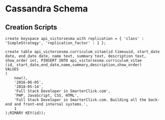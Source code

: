 # Cassandra Schema #

## Creation Scripts ##

`create keyspace api_victorsesma with replication = { 'class' : 'SimpleStrategy', 'replication_factor' : 1 };`

```cql
create table api_victorsesma.curriculum_vitae(id timeuuid, start_date date, end_date date, name text, summary text, description text, show_order int, PINSERT INTO api_victorsesma.curriculum_vitae
(id, start_date,end_date,name,summary,description,show_order)
VALUES
(
    now(),
    '2016-06-05',
    '2018-05-14',
    'Full Stack Developer in SmarterClick.com',
    'PHP, JavaScript, CSS, HTML',
    'Full Stack Developer in SmarterClick.com. Building all the back-end and front-end internal systems.',
    1
);RIMARY KEY(id));
```
